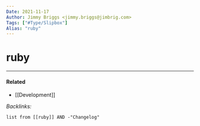 ```yaml
---
Date: 2021-11-17
Author: Jimmy Briggs <jimmy.briggs@jimbrig.com>
Tags: ["#Type/Slipbox"]
Alias: "ruby"
---
```


# ruby

***

#### Related

- [[Development]]

*Backlinks:*

```dataview
list from [[ruby]] AND -"Changelog"
```